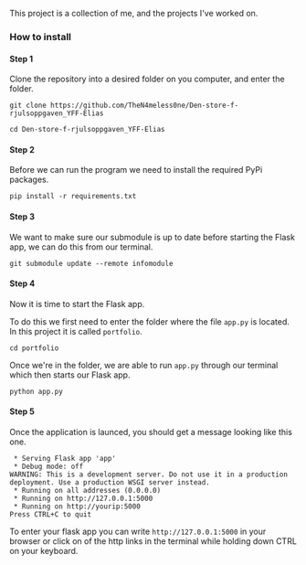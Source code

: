 This project is a collection of me, and the projects I've worked on.

### How to install
#### Step 1
Clone the repository into a desired folder on you computer, and enter the folder.
``` Shell
git clone https://github.com/TheN4meless0ne/Den-store-f-rjulsoppgaven_YFF-Elias
```

``` Shell
cd Den-store-f-rjulsoppgaven_YFF-Elias
```

#### Step 2
Before we can run the program we need to install the required PyPi packages.
``` Shell
pip install -r requirements.txt
```

#### Step 3
We want to make sure our submodule is up to date before starting the Flask app, we can do this from our terminal.
``` Shell
git submodule update --remote infomodule
```

#### Step 4
Now it is time to start the Flask app.

To do this we first need to enter the folder where the file `app.py` is located. In this project it is called `portfolio`.
``` Shell
cd portfolio
```

Once we're in the folder, we are able to run `app.py` through our terminal which then starts our Flask app.
``` Shell
python app.py
```

#### Step 5
Once the application is launced, you should get a message looking like this one.
``` Output
 * Serving Flask app 'app'
 * Debug mode: off
WARNING: This is a development server. Do not use it in a production deployment. Use a production WSGI server instead.
 * Running on all addresses (0.0.0.0)
 * Running on http://127.0.0.1:5000
 * Running on http://yourip:5000
Press CTRL+C to quit
```

To enter your flask app you can write `http://127.0.0.1:5000` in your browser or click on of the http links in the terminal while holding down CTRL on your keyboard.

